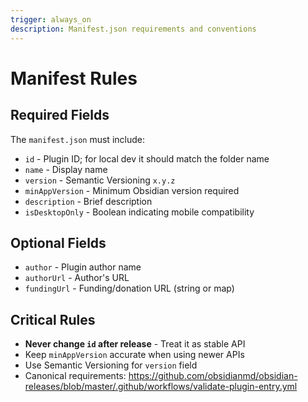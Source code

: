 ```yaml
---
trigger: always_on
description: Manifest.json requirements and conventions
---
```


# Manifest Rules

## Required Fields

The `manifest.json` must include:

- `id` - Plugin ID; for local dev it should match the folder name
- `name` - Display name
- `version` - Semantic Versioning `x.y.z`
- `minAppVersion` - Minimum Obsidian version required
- `description` - Brief description
- `isDesktopOnly` - Boolean indicating mobile compatibility

## Optional Fields

- `author` - Plugin author name
- `authorUrl` - Author's URL
- `fundingUrl` - Funding/donation URL (string or map)

## Critical Rules

- **Never change `id` after release** - Treat it as stable API
- Keep `minAppVersion` accurate when using newer APIs
- Use Semantic Versioning for `version` field
- Canonical requirements: https://github.com/obsidianmd/obsidian-releases/blob/master/.github/workflows/validate-plugin-entry.yml